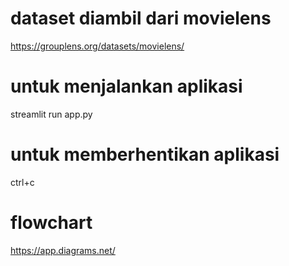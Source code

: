 # dataset diambil dari movielens

https://grouplens.org/datasets/movielens/

# untuk menjalankan aplikasi

streamlit run app.py

# untuk memberhentikan aplikasi

ctrl+c

# flowchart 

https://app.diagrams.net/
